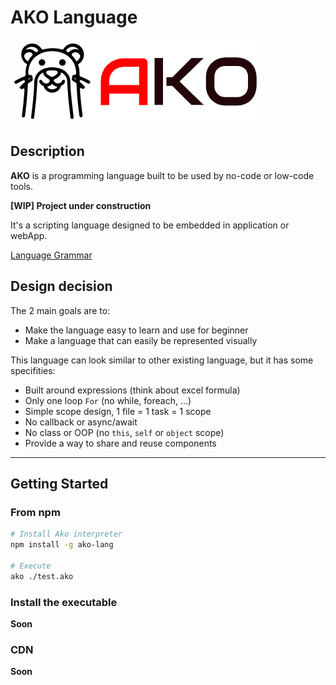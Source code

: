# AKO Language

![logo](./logo.png)

## Description

**AKO** is a programming language built to be used by no-code or low-code tools.

**[WIP] Project under construction**

It's a scripting language designed to be embedded in application or webApp.

[Language Grammar](./docs/grammar_basic.md)

## Design decision

The 2 main goals are to:
* Make the language easy to learn and use for beginner
* Make a language that can easily be represented visually

This language can look similar to other existing language, but it has some specifities:
* Built around expressions (think about excel formula)
* Only one loop `For` (no while, foreach, ...)
* Simple scope design, 1 file = 1 task = 1 scope
* No callback or async/await
* No class or OOP (no `this`, `self` or `object` scope)
* Provide a way to share and reuse components

---

## Getting Started

### From npm

```sh
# Install Ako interpreter
npm install -g ako-lang

# Execute 
ako ./test.ako
```

### Install the executable

**Soon**

### CDN

**Soon**
